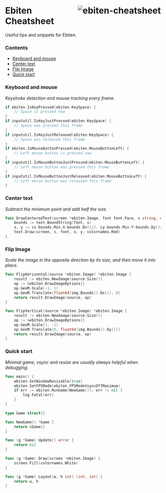 # <img align="right" src="https://user-images.githubusercontent.com/19890545/150032502-2b114fdd-ca41-4b5d-9e01-a567f737aa2d.png" alt="ebiten-cheatsheet" title="ebiten-cheatsheet" /> Ebiten Cheatsheet

Useful tips and snippets for Ebiten.

### Contents

- [Keyboard and mouse](#keyboard-and-mouse)
- [Center text](#center-text)
- [Flip Image](#flip-image)
- [Quick start](#quick-start)

### Keyboard and mouse
*Keystroke detection and mouse tracking every frame.*
```go
if ebiten.IsKeyPressed(ebiten.KeySpace) {
	// Space is pressed now
}
if inpututil.IsKeyJustPressed(ebiten.KeySpace) {
	// Space was pressed this frame
}
if inpututil.IsKeyJustReleased(ebiten.KeySpace) {
	// Space was released this frame
}
if ebiten.IsMouseButtonPressed(ebiten.MouseButtonLeft) {
	// Left mouse button is pressed now
}
if inpututil.IsMouseButtonJustPressed(ebiten.MouseButtonLeft) {
	// Left mouse button was pressed this frame
}
if inpututil.IsMouseButtonJustReleased(ebiten.MouseButtonLeft) {
	// Left mouse button was released this frame
}
```

### Center text
*Subtract the minimum point and add half the size.*
```go
func DrawCenteredText(screen *ebiten.Image, font font.Face, s string, cx, cy int) {
    bounds := text.BoundString(font, s)
    x, y := cx-bounds.Min.X-bounds.Dx()/2, cy-bounds.Min.Y-bounds.Dy()/2
    text.Draw(screen, s, font, x, y, colornames.Red)
}
```

### Flip Image
*Scale the image in the opposite direction by its size, and then move it into place.*
```go
func FlipHorizontal(source *ebiten.Image) *ebiten.Image {
    result := ebiten.NewImage(source.Size())
    op := &ebiten.DrawImageOptions{}
    op.GeoM.Scale(-1, 1)
    op.GeoM.Translate(float64(img.Bounds().Dx()), 0)
    return result.DrawImage(source, op)
}

func FlipVertical(source *ebiten.Image) *ebiten.Image {
    result := ebiten.NewImage(source.Size())
    op := &ebiten.DrawImageOptions{}
    op.GeoM.Scale(1, -1)
    op.GeoM.Translate(0, float64(img.Bounds().Dy()))
    return result.DrawImage(source, op)
}
```

### Quick start
*Minimal game, vsync and resize are usually always helpful when debugging.*

```go
func main() {
	ebiten.SetWindowResizable(true)
	ebiten.SetFPSMode(ebiten.FPSModeVsyncOffMaximum)
	if err := ebiten.RunGame(NewGame()); err != nil {
		log.Fatal(err)
	}
}

type Game struct{}

func NewGame() *Game {
	return &Game{}
}

func (g *Game) Update() error {
	return nil
}

func (g *Game) Draw(screen *ebiten.Image) {
	screen.Fill(colornames.White)
}

func (g *Game) Layout(w, h int) (int, int) {
	return w, h
}
```

